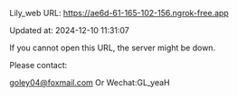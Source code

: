 Lily_web URL: https://ae6d-61-165-102-156.ngrok-free.app

Updated at: 2024-12-10 11:31:07

If you cannot open this URL, the server might be down.

Please contact: 

goley04@foxmail.com Or Wechat:GL_yeaH